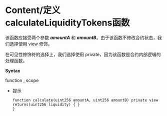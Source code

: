 # Content/定义calculateLiquidityTokens函数

该函数应接受两个参数 ***amountA*** 和 ***amountB***。由于该函数不修改合约状态，我们选择使用 view 修饰。

在可见性修饰符的选择上，我们选择使用 private，因为该函数是合约内部逻辑的处理函数。

**Syntax**

function , scope

- 提示
    
    ```solidity
    function calculate(uint256 amountA, uint256 amountB) private view returns(uint256 liquidity) { }
    }
    ```
    
